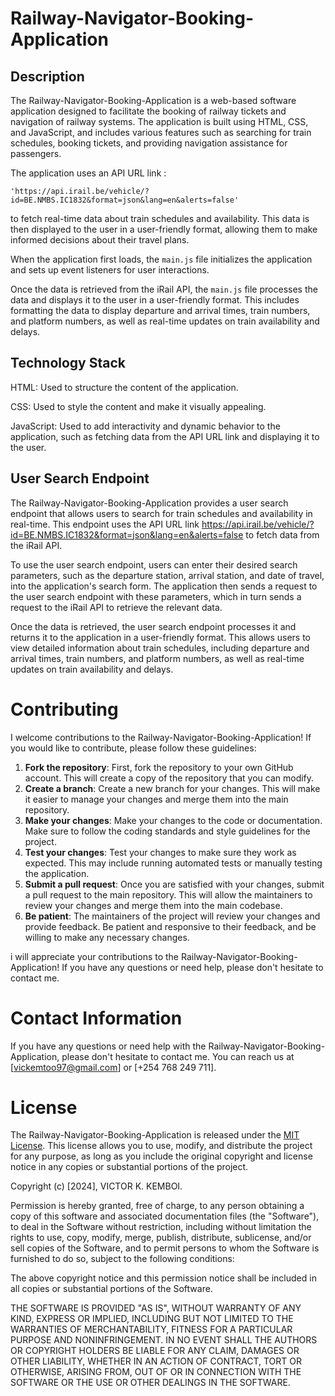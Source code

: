# Railway-Navigator-Booking-Application

## Description

The Railway-Navigator-Booking-Application is a web-based software application designed to facilitate the booking of railway tickets and navigation of railway systems. The application is built using HTML, CSS, and JavaScript, and includes various features such as searching for train schedules, booking tickets, and providing navigation assistance for passengers.

The application uses an API URL link :

```
'https://api.irail.be/vehicle/?id=BE.NMBS.IC1832&format=json&lang=en&alerts=false'
```

to fetch real-time data about train schedules and availability. This data is then displayed to the user in a user-friendly format, allowing them to make informed decisions about their travel plans.

When the application first loads, the `main.js` file initializes the application and sets up event listeners for user interactions.

Once the data is retrieved from the iRail API, the `main.js` file processes the data and displays it to the user in a user-friendly format. This includes formatting the data to display departure and arrival times, train numbers, and platform numbers, as well as real-time updates on train availability and delays.

## Technology Stack

HTML: Used to structure the content of the application.

CSS: Used to style the content and make it visually appealing.

JavaScript: Used to add interactivity and dynamic behavior to the application, such as fetching data from the API URL link and displaying it to the user.

## User Search Endpoint

The Railway-Navigator-Booking-Application provides a user search endpoint that allows users to search for train schedules and availability in real-time. This endpoint uses the API URL link <https://api.irail.be/vehicle/?id=BE.NMBS.IC1832&format=json&lang=en&alerts=false> to fetch data from the iRail API.

To use the user search endpoint, users can enter their desired search parameters, such as the departure station, arrival station, and date of travel, into the application's search form. The application then sends a request to the user search endpoint with these parameters, which in turn sends a request to the iRail API to retrieve the relevant data.

Once the data is retrieved, the user search endpoint processes it and returns it to the application in a user-friendly format. This allows users to view detailed information about train schedules, including departure and arrival times, train numbers, and platform numbers, as well as real-time updates on train availability and delays.

# Contributing

I welcome contributions to the Railway-Navigator-Booking-Application! If you would like to contribute, please follow these guidelines:

1. **Fork the repository**: First, fork the repository to your own GitHub account. This will create a copy of the repository that you can modify.
2. **Create a branch**: Create a new branch for your changes. This will make it easier to manage your changes and merge them into the main repository.
3. **Make your changes**: Make your changes to the code or documentation. Make sure to follow the coding standards and style guidelines for the project.
4. **Test your changes**: Test your changes to make sure they work as expected. This may include running automated tests or manually testing the application.
5. **Submit a pull request**: Once you are satisfied with your changes, submit a pull request to the main repository. This will allow the maintainers to review your changes and merge them into the main codebase.
6. **Be patient**: The maintainers of the project will review your changes and provide feedback. Be patient and responsive to their feedback, and be willing to make any necessary changes.

i will appreciate your contributions to the Railway-Navigator-Booking-Application! If you have any questions or need help, please don't hesitate to contact me.

# Contact Information

If you have any questions or need help with the Railway-Navigator-Booking-Application, please don't hesitate to contact me. You can reach us at [vickemtoo97@gmail.com] or [+254 768 249 711].

# License

The Railway-Navigator-Booking-Application is released under the [MIT License](https://opensource.org/licenses/MIT). This license allows you to use, modify, and distribute the project for any purpose, as long as you include the original copyright and license notice in any copies or substantial portions of the project.

Copyright (c) [2024], VICTOR K. KEMBOI.

Permission is hereby granted, free of charge, to any person obtaining a copy of this software and associated documentation files (the "Software"), to deal in the Software without restriction, including without limitation the rights to use, copy, modify, merge, publish, distribute, sublicense, and/or sell copies of the Software, and to permit persons to whom the Software is furnished to do so, subject to the following conditions:

The above copyright notice and this permission notice shall be included in all copies or substantial portions of the Software.

THE SOFTWARE IS PROVIDED "AS IS", WITHOUT WARRANTY OF ANY KIND, EXPRESS OR IMPLIED, INCLUDING BUT NOT LIMITED TO THE WARRANTIES OF MERCHANTABILITY, FITNESS FOR A PARTICULAR PURPOSE AND NONINFRINGEMENT. IN NO EVENT SHALL THE AUTHORS OR COPYRIGHT HOLDERS BE LIABLE FOR ANY CLAIM, DAMAGES OR OTHER LIABILITY, WHETHER IN AN ACTION OF CONTRACT, TORT OR OTHERWISE, ARISING FROM, OUT OF OR IN CONNECTION WITH THE SOFTWARE OR THE USE OR OTHER DEALINGS IN THE SOFTWARE.

